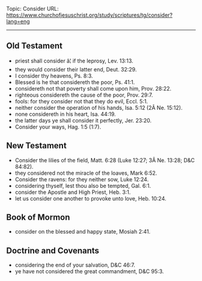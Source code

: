 Topic: Consider
URL: https://www.churchofjesuschrist.org/study/scriptures/tg/consider?lang=eng

---

## Old Testament

- priest shall consider â¦ if the leprosy, Lev. 13:13.
- they would consider their latter end, Deut. 32:29.
- I consider thy heavens, Ps. 8:3.
- Blessed is he that considereth the poor, Ps. 41:1.
- considereth not that poverty shall come upon him, Prov. 28:22.
- righteous considereth the cause of the poor, Prov. 29:7.
- fools: for they consider not that they do evil, Eccl. 5:1.
- neither consider the operation of his hands, Isa. 5:12 (2Â Ne. 15:12).
- none considereth in his heart, Isa. 44:19.
- the latter days ye shall consider it perfectly, Jer. 23:20.
- Consider your ways, Hag. 1:5 (1:7).

## New Testament

- Consider the lilies of the field, Matt. 6:28 (Luke 12:27; 3Â Ne. 13:28; D&C 84:82).
- they considered not the miracle of the loaves, Mark 6:52.
- Consider the ravens: for they neither sow, Luke 12:24.
- considering thyself, lest thou also be tempted, Gal. 6:1.
- consider the Apostle and High Priest, Heb. 3:1.
- let us consider one another to provoke unto love, Heb. 10:24.

## Book of Mormon

- consider on the blessed and happy state, Mosiah 2:41.

## Doctrine and Covenants

- considering the end of your salvation, D&C 46:7.
- ye have not considered the great commandment, D&C 95:3.

